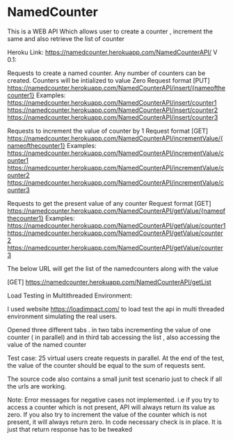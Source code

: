 # NamedCounter
This  is a WEB API Which allows user to create a counter , increment the same and also retrieve the list of counter

Heroku Link: https://namedcounter.herokuapp.com/NamedCounterAPI/
V 0.1: 

Requests to create a named counter. 
Any number of counters can be created. Counters will be intialized to value Zero
Request format [PUT] https://namedcounter.herokuapp.com/NamedCounterAPI/insert/{nameofthecounter1}
  Examples: 
  https://namedcounter.herokuapp.com/NamedCounterAPI/insert/counter1
  https://namedcounter.herokuapp.com/NamedCounterAPI/insert/counter2
  https://namedcounter.herokuapp.com/NamedCounterAPI/insert/counter3


Requests to increment the value of counter by 1
Request format [GET] https://namedcounter.herokuapp.com/NamedCounterAPI/incrementValue/{nameofthecounter1}
  Examples: 
  https://namedcounter.herokuapp.com/NamedCounterAPI/incrementValue/counter1
  https://namedcounter.herokuapp.com/NamedCounterAPI/incrementValue/counter2
  https://namedcounter.herokuapp.com/NamedCounterAPI/incrementValue/counter3


Requests to get the present value of any counter
Request format [GET] https://namedcounter.herokuapp.com/NamedCounterAPI/getValue/{nameofthecounter1}
  Examples:   
  https://namedcounter.herokuapp.com/NamedCounterAPI/getValue/counter1
  https://namedcounter.herokuapp.com/NamedCounterAPI/getValue/counter2
  https://namedcounter.herokuapp.com/NamedCounterAPI/getValue/counter3

The below URL will get the list of the namedcounters along with the value

  [GET] https://namedcounter.herokuapp.com/NamedCounterAPI/getList



Load Testing in Multithreaded Environment:

I used website https://loadimpact.com/ to load test the api in multi threaded environment simulating the real users.

Opened three different tabs . in two tabs incrementing the value of one counter ( in parallel) and in third tab accessing the list , also accessing the value of the named counter

Test case: 25 virtual users create requests in parallel. At the end of the test, the value of the counter should be equal to the sum of requests sent. 

The source code also contains a small junit test scenario just to check if all the urls are working.

Note: Error messages for negative cases not implemented. i.e if you try to access a counter which is not present, API will always return its  value as zero. If you also try to increment the value of the counter which is not present, it will always return zero. In code necessary check is in place. It is just that return response has to be tweaked
